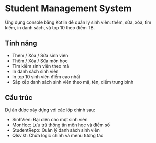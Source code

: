 # Student Management System

Ứng dụng console bằng Kotlin để quản lý sinh viên: thêm, sửa, xóa, tìm kiếm, in danh sách, và top 10 theo điểm TB.

## Tính năng
- Thêm / Xóa / Sửa sinh viên
- Thêm / Xóa / Sửa môn học
- Tìm kiếm sinh viên theo mã
- In danh sách sinh viên
- In top 10 sinh viên điểm cao nhất
- Sắp xếp danh sách sinh viên theo mã, tên, diểm trung bình

## Cấu trúc
Dự án được xây dựng với các lớp chính sau:
- SinhVien: Đại diện cho một sinh viên
- MonHoc: Lưu trữ thông tin môn học và điểm số
- StudentRepo: Quản lý danh sách sinh viên
- Qlsv.kt: Chứa logic chính và menu tương tác
